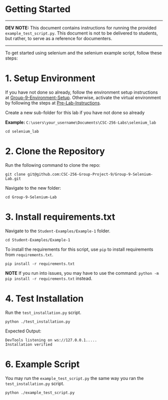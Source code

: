 # Getting Started

<hr>

**DEV NOTE:** This document contains instructions for running the provided <code>example_test_script.py</code>. This document is not to be delivered to students, but rather, to serve as a reference for documenters.

<hr>

To get started using selenium and the selenium example script, follow these steps:

# 1. Setup Environment

If you have not done so already, follow the environment setup instructions at [Group-9-Environment-Setup](https://github.com/CSC-256-Group-Project-9/Group-9-Environment-Setup/blob/main/For-Students/getting-started.md). Otherwise, activate the virtual environment by following the steps at [Pre-Lab-Instructions](https://github.com/CSC-256-Group-Project-9/Group-9-Environment-Setup/blob/main/pre-lab-instructions-template.md).

Create a new sub-folder for this lab if you have not done so already

**Example:** <code>C:\users\your_username\Documents\CSC-256-Labs\selenium_lab</code>

    cd selenium_lab

# 2. Clone the Repository

Run the following command to clone the repo:

    git clone git@github.com:CSC-256-Group-Project-9/Group-9-Selenium-Lab.git

Navigate to the new folder:

    cd Group-9-Selenium-Lab

# 3. Install requirements.txt

Navigate to the <code>Student-Examples/Example-1</code> folder.

    cd Student-Examples/Example-1

To install the requirements for this script, use <code>pip</code> to install requirements from <code>requirements.txt</code>.

    pip install -r requirements.txt

**NOTE** If you run into issues, you may have to use the command: <code>python -m pip install -r requirements.txt</code> instead.

# 4. Test Installation

Run the <code>test_installation.py</code> script.

    python ./test_installation.py
    
Expected Output:

    DevTools listening on ws://127.0.0.1.....
    Installation verified

# 6. Example Script

You may run the <code>example_test_script.py</code> the same way you ran the <code>test_installation.py</code> script.

    python ./example_test_script.py
